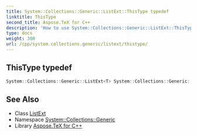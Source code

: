 ```yaml
---
title: System::Collections::Generic::ListExt::ThisType typedef
linktitle: ThisType
second_title: Aspose.TeX for C++
description: 'How to use System::Collections::Generic::ListExt::ThisType typedef of System::Collections::Generic::ListExt class in C++.'
type: docs
weight: 300
url: /cpp/system.collections.generic/listext/thistype/
---
```

## ThisType typedef




```cpp
System::Collections::Generic::ListExt<T> System::Collections::Generic::ListExt< T >::ThisType
```

## See Also

* Class [ListExt](../)
* Namespace [System::Collections::Generic](../../)
* Library [Aspose.TeX for C++](../../../)
